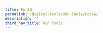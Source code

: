 ```yaml
---
title: ForSG
permalink: /digital-tools/OGP-Tools/ForSG/
description: ""
third_nav_title: OGP Tools
---
```



